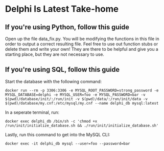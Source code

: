 # Delphi Is Latest Take-home

## If you're using Python, follow this guide

Open up the file data_fix.py. You will be modifying the functions in this file in order to output a correct resulting file. Feel free to use out function stubs or delete them and write your own! They are there to be helpful and give you a starting place, but they are not necessary to use.

## If you're using SQL, follow this guide

Start the database with the following command:

    docker run --rm -p 3306:3306 -e MYSQL_ROOT_PASSWORD=strong_password -e MYSQL_DATABASE=delphi -e MYSQL_USER=foo -e MYSQL_PASSWORD=bar -v $(pwd)/database/init/:/run/init -v $(pwd)/data/:/run/init/data -v $(pwd)/database/my.cnf:/etc/mysql/my.cnf --name delphi_db mysql:latest

In a seperate terminal, run:

    docker exec delphi_db /bin/sh -c 'chmod +x /run/init/initialize_database.sh && ./run/init/initialize_database.sh'

Lastly, run this command to get into the MySQL CLI:

    docker exec -it delphi_db mysql --user=foo --password=bar